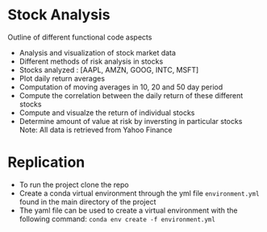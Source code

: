 # Stock Analysis
Outline of different functional code aspects
- Analysis and visualization of stock market data
- Different methods of risk analysis in stocks
- Stocks analyzed : [AAPL, AMZN, GOOG, INTC, MSFT]
- Plot daily return averages
- Computation of moving averages in 10, 20 and 50 day period
- Compute the correlation between the daily return of these different stocks
- Compute and visualze the return of individual stocks
- Determine amount of value at risk by inversting in particular stocks
Note: All data is retrieved from Yahoo Finance 

# Replication
- To run the project clone the repo
- Create a conda virtual environment through the yml file `environment.yml` found in the main directory of the project
- The yaml file can be used to create a virtual environment with the following command: `conda env create -f environment.yml`

